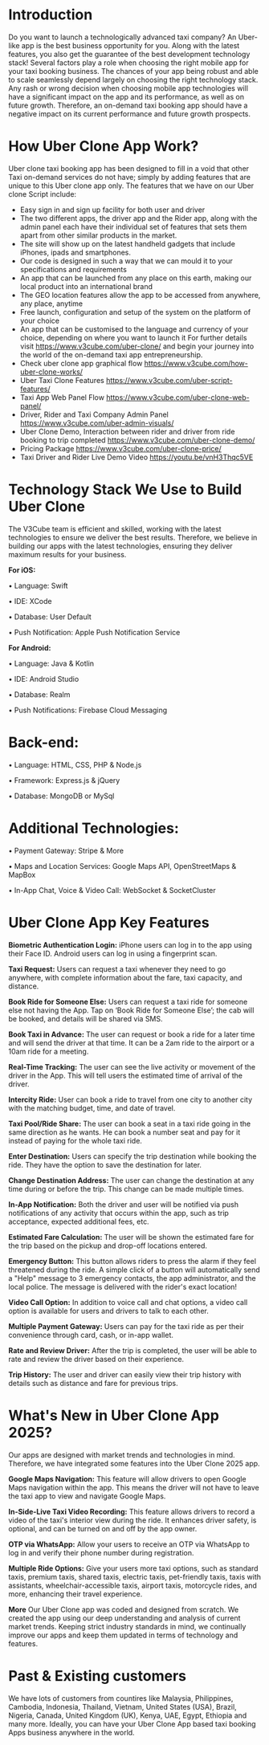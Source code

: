 Introduction
============
Do you want to launch a technologically advanced taxi company? An Uber-like app is the best business opportunity for you. Along with the latest features, you also get the guarantee of the best development technology stack!
Several factors play a role when choosing the right mobile app for your taxi booking business. The chances of your app being robust and able to scale seamlessly depend largely on choosing the right technology stack.
Any rash or wrong decision when choosing mobile app technologies will have a significant impact on the app and its performance, as well as on future growth. Therefore, an on-demand taxi booking app should have a negative impact on its current performance and future growth prospects.

How Uber Clone App Work?
=================
Uber clone taxi booking app has been designed to fill in a void that other Taxi on-demand services do not have; simply by adding features that are unique to this Uber clone app only. The features that we have on our Uber clone Script include:
-  Easy sign in and sign up facility for both user and driver
-  The two different apps, the driver app and the Rider app, along with the admin panel each have their individual set of features that sets them apart from other similar products in the market. 
-  The site will show up on the latest handheld gadgets that include iPhones, ipads and smartphones. 
-  Our code is designed in such a way that we can mould it to your specifications and requirements
-  An app that can be launched from any place on this earth, making our local product into an international brand
-  The GEO location features allow the app to be accessed from anywhere, any place, anytime
-  Free launch, configuration and setup of the system on the platform of your choice
-  An app that can be customised to the language and currency of your choice, depending on where you want to launch it
For further details visit https://www.v3cube.com/uber-clone/ and begin your journey into the world of the on-demand taxi app entrepreneurship.
-  Check uber clone app graphical flow https://www.v3cube.com/how-uber-clone-works/
-  Uber Taxi Clone Features https://www.v3cube.com/uber-script-features/
-  Taxi App Web Panel Flow https://www.v3cube.com/uber-clone-web-panel/
-  Driver, Rider and Taxi Company Admin Panel https://www.v3cube.com/uber-admin-visuals/
-  Uber Clone Demo, Interaction between rider and driver from ride booking to trip completed https://www.v3cube.com/uber-clone-demo/
-  Pricing Package https://www.v3cube.com/uber-clone-price/
-  Taxi Driver and Rider Live Demo Video https://youtu.be/vnH3Thqc5VE

Technology Stack We Use to Build Uber Clone
===========================================
The V3Cube team is efficient and skilled, working with the latest technologies to ensure we deliver the best results. Therefore, we believe in building our apps with the latest technologies, ensuring they deliver maximum results for your business.

**For iOS:**

•	Language: Swift

•	IDE: XCode

•	Database: User Default

•	Push Notification: Apple Push Notification Service

**For Android:**

•	Language: Java & Kotlin

•	IDE: Android Studio

•	Database: Realm

•	Push Notifications: Firebase Cloud Messaging 

Back-end:
=========
•	Language: HTML, CSS, PHP & Node.js 

•	Framework: Express.js & jQuery

•	Database: MongoDB or MySql

Additional Technologies:
========================
•	Payment Gateway: Stripe & More 

•	Maps and Location Services: Google Maps API, OpenStreetMaps & MapBox

•	In-App Chat, Voice & Video Call: WebSocket & SocketCluster

Uber Clone App Key Features
============================
**Biometric Authentication Login:** iPhone users can log in to the app using their Face ID. Android users can log in using a fingerprint scan.

**Taxi Request:** Users can request a taxi whenever they need to go anywhere, with complete information about the fare, taxi capacity, and distance.

**Book Ride for Someone Else:** Users can request a taxi ride for someone else not having the App. Tap on ‘Book Ride for Someone Else’; the cab will be booked, and details will be shared via SMS.

**Book Taxi in Advance:** The user can request or book a ride for a later time and will send the driver at that time. It can be a 2am ride to the airport or a 10am ride for a meeting.

**Real-Time Tracking:** The user can see the live activity or movement of the driver in the App. This will tell users the estimated time of arrival of the driver.

**Intercity Ride:** User can book a ride to travel from one city to another city with the matching budget, time, and date of travel.

**Taxi Pool/Ride Share:** The user can book a seat in a taxi ride going in the same direction as he wants. He can book a number seat and pay for it instead of paying for the whole taxi ride.

**Enter Destination:** Users can specify the trip destination while booking the ride. They have the option to save the destination for later.

**Change Destination Address:** The user can change the destination at any time during or before the trip. This change can be made multiple times.

**In-App Notification:** Both the driver and user will be notified via push notifications of any activity that occurs within the app, such as trip acceptance, expected additional fees, etc.

**Estimated Fare Calculation:** The user will be shown the estimated fare for the trip based on the pickup and drop-off locations entered.

**Emergency Button:** This button allows riders to press the alarm if they feel threatened during the ride. A simple click of a button will automatically send a "Help" message to 3 emergency contacts, the app administrator, and the local police. The message is delivered with the rider's exact location!

**Video Call Option:** In addition to voice call and chat options, a video call option is available for users and drivers to talk to each other.

**Multiple Payment Gateway:** Users can pay for the taxi ride as per their convenience through card, cash, or in-app wallet.

**Rate and Review Driver:** After the trip is completed, the user will be able to rate and review the driver based on their experience.

**Trip History:** The user and driver can easily view their trip history with details such as distance and fare for previous trips.

What's New in Uber Clone App 2025?
===================================
Our apps are designed with market trends and technologies in mind. Therefore, we have integrated some features into the Uber Clone 2025 app.

**Google Maps Navigation:** This feature will allow drivers to open Google Maps navigation within the app. This means the driver will not have to leave the taxi app to view and navigate Google Maps.

**In-Side-Live Taxi Video Recording:** This feature allows drivers to record a video of the taxi's interior view during the ride. It enhances driver safety, is optional, and can be turned on and off by the app owner.

**OTP via WhatsApp:** Allow your users to receive an OTP via WhatsApp to log in and verify their phone number during registration.

**Multiple Ride Options:** Give your users more taxi options, such as standard taxis, premium taxis, shared taxis, electric taxis, pet-friendly taxis, taxis with assistants, wheelchair-accessible taxis, airport taxis, motorcycle rides, and more, enhancing their travel experience.

**More**
Our Uber Clone app was coded and designed from scratch. We created the app using our deep understanding and analysis of current market trends. Keeping strict industry standards in mind, we continually improve our apps and keep them updated in terms of technology and features.

Past & Existing customers
=========================
We have lots of customers from countires like Malaysia, Philippines, Cambodia, Indonesia, Thailand, Vietnam, United States (USA), Brazil, Nigeria, Canada, United Kingdom (UK), Kenya, UAE, Egypt, Ethiopia and many more. Ideally, you can have your Uber Clone App based taxi booking Apps business anywhere in the world.
